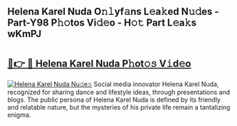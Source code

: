 ## Helena Karel Nuda O𝚗𝚕yf𝚊ns L𝚎a𝚔ed N𝚞𝚍es - Part-Y98 P𝚑𝚘tos Vi𝚍𝚎o - H𝚘𝚝 Part L𝚎a𝚔s wKmPJ

# <h2><a href="http://kfbm07z.oniu.top/?m=Helena+Karel+Nuda">🔗👉 🔴 Helena Karel Nuda P𝚑ot𝚘𝚜 V𝚒d𝚎o</a></h2>

[![Helena Karel Nuda Nu𝚍e𝚜](https://i.imgur.com/0qMVB7G.gif)](http://kfbm07z.oniu.top/?m=Helena+Karel+Nuda)
Social media innovator Helena Karel Nuda, recognized for sharing dance and lifestyle ideas, through presentations and blogs. The public persona of Helena Karel Nuda is defined by its friendly and relatable nature, but the mysteries of his private life remain a tantalizing enigma.  
